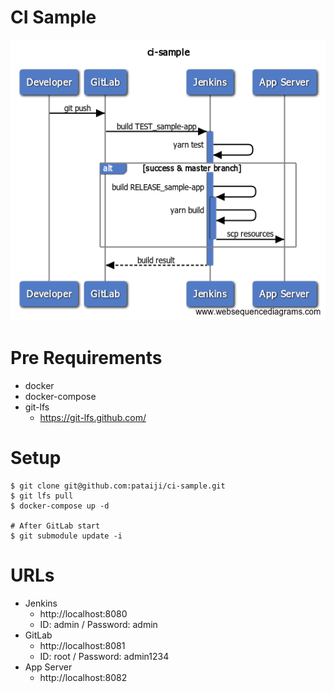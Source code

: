 # CI Sample
![sequence](./doc/sequence.png)

# Pre Requirements
- docker
- docker-compose
- git-lfs
  - https://git-lfs.github.com/

# Setup

```console
$ git clone git@github.com:pataiji/ci-sample.git
$ git lfs pull
$ docker-compose up -d

# After GitLab start
$ git submodule update -i
```

# URLs
- Jenkins
  - http://localhost:8080
  - ID: admin / Password: admin
- GitLab
  - http://localhost:8081
  - ID: root / Password: admin1234
- App Server
  - http://localhost:8082

